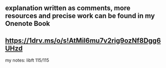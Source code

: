 ##  explanation written as comments, more resources and precise work can be found in my Onenote Book
## https://1drv.ms/o/s!AtMil6mu7v2rig9ozNf8Dgg6UHzd
my notes:
libft 115/115
